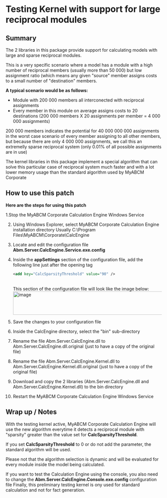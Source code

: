 # Testing Kernel with support for large reciprocal modules 


## Summary

The 2 libraries in this package provide support for calculating models with large and sparse reciprocal modules.

This is a very specific scenario where a model has a module with a high number of reciprocal members (usually more than 50 000) but low assignment ratio (which means any given "source" member assigns costs to a small number of "destination" members.

**A typical scenario would be as follows:**

- Module with 200 000 members all interconected with reciprocal assignments
- Every member in this module on average assigns costs to 20 destinations (200 000 members X 20 assignments per member = 4 000 000 assignments)

200 000 members indicates the potential for 40 000 000 000 assignments in the worst case scenario of every member assigning to all other members, but because there are only 4 000 000 assignments, we call this an extremelly sparse reciprocal system (only 0.01% of all possible assignments are in use)

The kernel libraries in this package implement a special algorithm that can solve this particular case of reciprocal system much faster and with a lot lower memory usage than the standard algorithm used by MyABCM Corporate

## How to use this patch

**Here are the steps for using this patch**

1.Stop the MyABCM Corporate Calculation Engine Windows Service

2. Using Windows Explorer, select MyABCM Corporate Calculation Engine installation directory
   Usually C:\Program Files\MyABCM\Corporate\CalcEngine
   
3. Locate and edit the configuration file **Abm.Server.CalcEngine.Service.exe.config**
   
4. Inside the **appSettings** section of the configuration file, add the following line just after the opening tag <appSettings>

   ```xml
   <add key="CalcSparsityThreshold" value="90" />
   ```
   <br>
   This section of the configuration file will look like the image below:
    <img width="668" height="75" alt="image" src="https://github.com/user-attachments/assets/25c05882-a584-4044-b875-98040dc9ad9e" />
   <br>
   
5. Save the changes to your configuration file
     
6. Inside the CalcEngine directory, select the "bin" sub-directory
   
7. Rename the file Abm.Server.CalcEngine.dll to Abm.Server.CalcEngine.dll.original (just to have a copy of the original file)
   
8. Rename the file Abm.Server.CalcEngine.Kernel.dll to Abm.Server.CalcEngine.Kernel.dll.original (just to have a copy of the original file)
   
9. Download and copy the 2 libraries (Abm.Server.CalcEngine.dll and Abm.Server.CalcEngine.Kernel.dll) to the bin directory
    
10. Restart the MyABCM Corporate Calculation Engine Windows Service

## Wrap up / Notes

With the testing kernel active, MyABCM Corporate Calculation Engine will use the new algorithm everytime it detects a reciprocal module with "sparsity" greater than the value set for **CalcSparsityThreshold**.

If you set **CalcSparsityThreshold** to 0 or do not add the parameter, the standard algorithm will be used.

Please not that the algorithm selection is dynamic and will be evaluated for every module inside the model being calculated.

If you want to test the Calculation Engine using the console, you also need to change the **Abm.Server.CalcEngine.Console.exe.config** configuration file
Finally, this preliminary testing kernel is ony used for standard calculation and not for fact generation.

